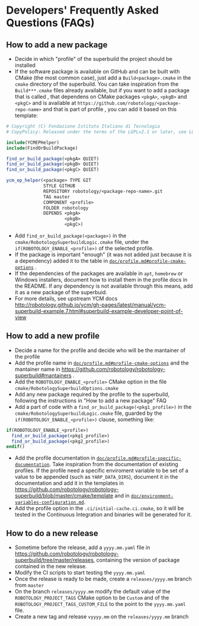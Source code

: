 Developers' Frequently Asked Questions (FAQs)
===========================================

##  How to add a new package
* Decide in which "profile" of the superbuild the project should be installed
* If the software package is available on GitHub and can be built with CMake (the most common case), just add a `Build<package>.cmake` in  the `cmake` directory of the superbuild. You can take inspiration from the `Build***.cmake` files already available, but if you want to add a package that is called <package>, that dependens on CMake packages `<pkgA>`, `<pkgB>` and `<pkgC>` and is available at `https://github.com/robotology/<package-repo-name>` and that is part of profile <profile>, you can add it based on this template:
~~~cmake
# Copyright (C) Fondazione Istituto Italiano di Tecnologia
# CopyPolicy: Released under the terms of the LGPLv2.1 or later, see LGPL.TXT

include(YCMEPHelper)
include(FindOrBuildPackage)

find_or_build_package(<pkgA> QUIET)
find_or_build_package(<pkgB> QUIET)
find_or_build_package(<pkgC> QUIET)

ycm_ep_helper(<package> TYPE GIT
              STYLE GITHUB
              REPOSITORY robotology/<package-repo-name>.git
              TAG master
              COMPONENT <profile>
              FOLDER robotology
              DEPENDS <pkgA>
                      <pkgB>
                      <pkgC>)
~~~
* Add `find_or_build_package(<package>)` in the `cmake/RobotologySuperbuildLogic.cmake` file, under the `if(ROBOTOLOGY_ENABLE_<profile>)` of the selected profile.
* If the package is important "enough" (it was not added just because it is a dependency) added it to the table in [`doc/profile.md#profile-cmake-options`](profiles.md#profile-cmake-options) .
* If the dependencies of the packages are available in `apt`, `homebrew` or Windows installers, document how to install them in the profile docs in the README. If any dependency is not available through this means, add it as a new package of the superbuid.
* For more details, see  upstream YCM docs http://robotology.github.io/ycm/gh-pages/latest/manual/ycm-superbuild-example.7.html#superbuild-example-developer-point-of-view

## How to add a new profile
* Decide a name for the profile and decide who will be the mantainer of the profile
* Add the profile name in [`doc/profile.md#profile-cmake-options`](profiles.md#profile-cmake-options) and the mantainer name in https://github.com/robotology/robotology-superbuild#mantainers .
* Add the `ROBOTOLOGY_ENABLE_<profile>` CMake option in the file `cmake/RobotologySuperbuildOptions.cmake`
* Add any new package required by the profile to the superbuild, following the instructions in "How to add a new package" FAQ
* Add a part of code with a `find_or_build_package(<pkg1_profile>)`  in the `cmake/RobotologySuperbuildLogic.cmake` file, guarded by the `if(ROBOTOLOGY_ENABLE_<profile>)` clause, something like:
~~~cmake
if(ROBOTOLOGY_ENABLE_<profile>)
  find_or_build_package(<pkg1_profile>)
  find_or_build_package(<pkg2_profile>)
endif()
~~~
* Add the profile documentation in [`doc/profile.md#profile-specific-documentation`](profiles.md#profile-specific-documentation). Take inspiration from the documentation of existing profiles. If the profile need a specific enviroment variable to be set of a value to be appended (such as `YARP_DATA_DIRS`), document it in the documentation and add it in the templates in https://github.com/robotology/robotology-superbuild/blob/master/cmake/template and in [`doc/environment-variables-configuration.md`](environment-variables-configuration.md).
* Add the profile option in the `.ci/initial-cache.ci.cmake`, so it will be tested in the Continuous Integration and binaries will be generated for it.

## How to do a new release
* Sometime before the release, add a `yyyy.mm.yaml` file in https://github.com/robotology/robotology-superbuild/tree/master/releases, containing the version of package contained in the new release.
* Modify the CI scripts to start testing the `yyyy.mm.yaml`
* Once the release is ready to be made, create a `releases/yyyy.mm` branch from `master`
* On the branch `releases/yyyy.mm` modify the default value of the `ROBOTOLOGY_PROJECT_TAGS` CMake option to be `Custom` and of the `ROBOTOLOGY_PROJECT_TAGS_CUSTOM_FILE` to the point to the `yyyy.mm.yaml` file.
* Create a new tag and release `vyyyy.mm` on the  `releases/yyyy.mm` branch
